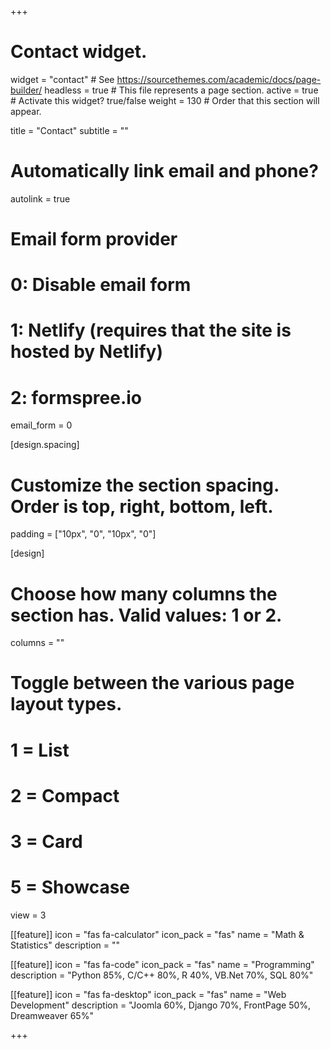 
+++
# Contact widget.
widget = "contact"  # See https://sourcethemes.com/academic/docs/page-builder/
headless = true  # This file represents a page section.
active = true  # Activate this widget? true/false
weight = 130  # Order that this section will appear.

title = "Contact"
subtitle = ""

# Automatically link email and phone?
autolink = true

# Email form provider
#   0: Disable email form
#   1: Netlify (requires that the site is hosted by Netlify)
#   2: formspree.io
email_form = 0

 [design.spacing]
  # Customize the section spacing. Order is top, right, bottom, left.
  padding = ["10px", "0", "10px", "0"]



[design]
  # Choose how many columns the section has. Valid values: 1 or 2.
  columns = ""

  # Toggle between the various page layout types.
  #   1 = List
  #   2 = Compact
  #   3 = Card
  #   5 = Showcase
   view = 3


 [[feature]]
  icon = "fas fa-calculator"
  icon_pack = "fas"
  name = "Math & Statistics"
  description = ""
  
[[feature]]
  icon = "fas fa-code"
  icon_pack = "fas"
  name = "Programming"
  description = "Python 85%, C/C++ 80%, R 40%, VB.Net 70%, SQL 80%"
 
 [[feature]]
  icon = "fas fa-desktop"
  icon_pack = "fas"
  name = "Web Development"
  description = "Joomla 60%, Django 70%, FrontPage 50%, Dreamweaver 65%"
  


+++

